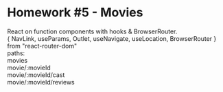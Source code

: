 # Homework #5 - Movies  
React on function components with hooks & BrowserRouter.  
{ NavLink, useParams, Outlet, useNavigate, useLocation, BrowserRouter } from "react-router-dom"  
paths:  
movies  
movie/:movieId  
movie/:movieId/cast  
movie/:movieId/reviews
